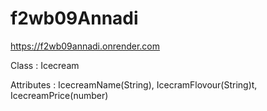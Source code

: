 # f2wb09Annadi
https://f2wb09annadi.onrender.com

Class : Icecream

Attributes : IcecreamName(String), IcecramFlovour(String)t, IcecreamPrice(number)

